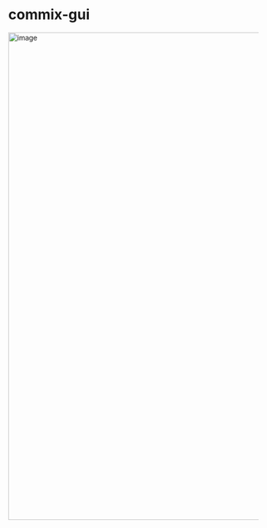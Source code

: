 # commix-gui

<img width="1279" height="981" alt="image" src="https://github.com/user-attachments/assets/8dc7a667-4e92-4cec-89ce-0f4812f539c5" />
